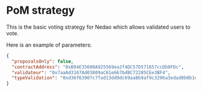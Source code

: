   # PoM strategy
  
  This is the basic voting strategy for Nedao which allows validated users to vote.

  Here is an example of parameters:
  ```json
  {
    "proposalsOnly": false,
    "contractAddress": "0xB94E35600A925569ea2f4DC57D571657ccDb8FDc",
    "validateur": "0x7aaAd3167Ad03809aC61e667bdBC72285CEe3BF4",
    "typeValidation": "0xd36f63907c7fad13dd9dc69aa8b9af9c3296a3edad0b0b1eb50c10fd066fc910"
  }
  ```
